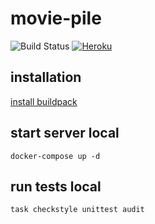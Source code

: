 # movie-pile


![Build Status](https://github.com/itsmethemojo/movie-pile/actions/workflows/tests.yml/badge.svg)
[![Heroku](https://heroku-badge.herokuapp.com/?app=movie-pile&style=flat&root=swagger.json)](https://movie-pile.herokuapp.com/)

## installation

[install buildpack](https://github.com/itsmethemojo/dot-dockerize)

## start server local

`docker-compose up -d`

## run tests local

`task checkstyle unittest audit`
